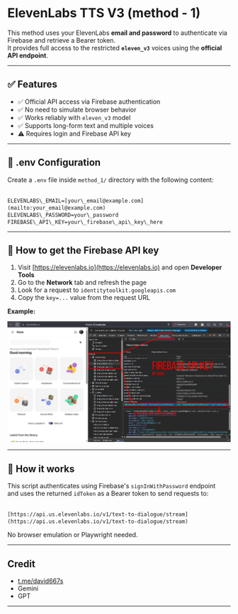 # ElevenLabs TTS V3 (method - 1)

This method uses your ElevenLabs **email and password** to authenticate via Firebase and retrieve a Bearer token.  
It provides full access to the restricted **`eleven_v3`** voices using the **official API endpoint**.

---

## ✅ Features

- ✅ Official API access via Firebase authentication
- ✅ No need to simulate browser behavior
- ✅ Works reliably with `eleven_v3` model
- ✅ Supports long-form text and multiple voices
- ⚠️ Requires login and Firebase API key

---

## 🔐 .env Configuration

Create a `.env` file inside `method_1/` directory with the following content:

```

ELEVENLABS\_EMAIL=[your\_email@example.com](mailto:your_email@example.com)
ELEVENLABS\_PASSWORD=your\_password
FIREBASE\_API\_KEY=your\_firebase\_api\_key\_here

```

---

## 📎 How to get the Firebase API key

1. Visit [https://elevenlabs.io](https://elevenlabs.io) and open **Developer Tools**  
2. Go to the **Network** tab and refresh the page  
3. Look for a request to `identitytoolkit.googleapis.com`  
4. Copy the `key=...` value from the request URL

**Example:**

<p align="center">
  <img src="get_key.jpg" width="600">
</p>

---

## 🧪 How it works

This script authenticates using Firebase's `signInWithPassword` endpoint  
and uses the returned `idToken` as a Bearer token to send requests to:

```

[https://api.us.elevenlabs.io/v1/text-to-dialogue/stream](https://api.us.elevenlabs.io/v1/text-to-dialogue/stream)

```

No browser emulation or Playwright needed.

---

## Credit

- [t.me/david667s](https://t.me/david667s)  
- Gemini  
- GPT  

---